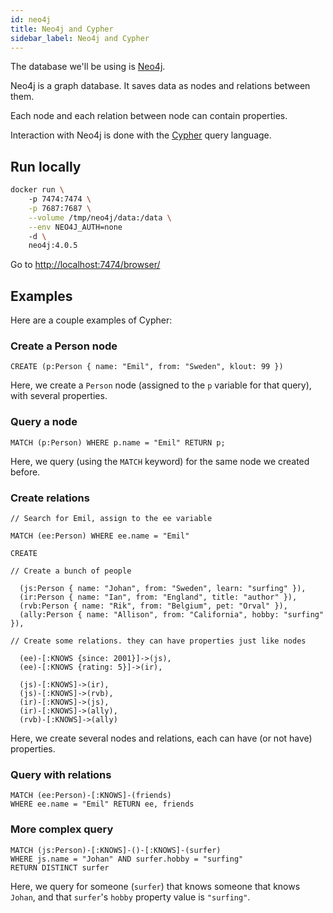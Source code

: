 ```yaml
---
id: neo4j
title: Neo4j and Cypher
sidebar_label: Neo4j and Cypher
---
```


The database we'll be using is [Neo4j](https://neo4j.com/).

Neo4j is a graph database. It saves data as nodes and relations between them.

Each node and each relation between node can contain properties.

Interaction with Neo4j is done with the [Cypher](https://neo4j.com/developer/cypher-basics-i/) query language.

## Run locally

```bash
docker run \                                           
    -p 7474:7474 \
    -p 7687:7687 \
    --volume /tmp/neo4j/data:/data \
    --env NEO4J_AUTH=none
    -d \
    neo4j:4.0.5
```

Go to [http://localhost:7474/browser/](http://localhost:7474/browser/)

## Examples

Here are a couple examples of Cypher:

### Create a Person node

```cypher
CREATE (p:Person { name: "Emil", from: "Sweden", klout: 99 })
```

Here, we create a `Person` node (assigned to the `p` variable for that query), with several properties.

### Query a node

```cypher
MATCH (p:Person) WHERE p.name = "Emil" RETURN p;
```

Here, we query (using the `MATCH` keyword) for the same node we created before.

### Create relations

```cypher
// Search for Emil, assign to the ee variable

MATCH (ee:Person) WHERE ee.name = "Emil"

CREATE

// Create a bunch of people

  (js:Person { name: "Johan", from: "Sweden", learn: "surfing" }),
  (ir:Person { name: "Ian", from: "England", title: "author" }),
  (rvb:Person { name: "Rik", from: "Belgium", pet: "Orval" }),
  (ally:Person { name: "Allison", from: "California", hobby: "surfing" }),
  
// Create some relations. they can have properties just like nodes

  (ee)-[:KNOWS {since: 2001}]->(js),
  (ee)-[:KNOWS {rating: 5}]->(ir),

  (js)-[:KNOWS]->(ir),
  (js)-[:KNOWS]->(rvb),
  (ir)-[:KNOWS]->(js),
  (ir)-[:KNOWS]->(ally),
  (rvb)-[:KNOWS]->(ally)
```

Here, we create several nodes and relations, each can have (or not have) properties.

### Query with relations

```cypher
MATCH (ee:Person)-[:KNOWS]-(friends)
WHERE ee.name = "Emil" RETURN ee, friends
```

### More complex query

```cypher
MATCH (js:Person)-[:KNOWS]-()-[:KNOWS]-(surfer)
WHERE js.name = "Johan" AND surfer.hobby = "surfing"
RETURN DISTINCT surfer
```

Here, we query for someone (`surfer`) that knows someone that knows `Johan`,
and that `surfer`'s `hobby` property value is `"surfing"`.
